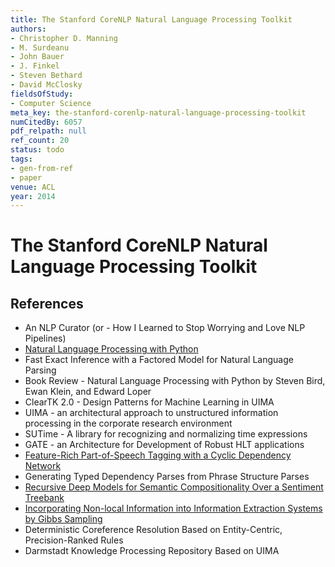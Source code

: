 ```yaml
---
title: The Stanford CoreNLP Natural Language Processing Toolkit
authors:
- Christopher D. Manning
- M. Surdeanu
- John Bauer
- J. Finkel
- Steven Bethard
- David McClosky
fieldsOfStudy:
- Computer Science
meta_key: the-stanford-corenlp-natural-language-processing-toolkit
numCitedBy: 6057
pdf_relpath: null
ref_count: 20
status: todo
tags:
- gen-from-ref
- paper
venue: ACL
year: 2014
---
```


# The Stanford CoreNLP Natural Language Processing Toolkit

## References

- An NLP Curator (or - How I Learned to Stop Worrying and Love NLP Pipelines)
- [Natural Language Processing with Python](./natural-language-processing-with-python.md)
- Fast Exact Inference with a Factored Model for Natural Language Parsing
- Book Review - Natural Language Processing with Python by Steven Bird, Ewan Klein, and Edward Loper
- ClearTK 2.0 - Design Patterns for Machine Learning in UIMA
- UIMA - an architectural approach to unstructured information processing in the corporate research environment
- SUTime - A library for recognizing and normalizing time expressions
- GATE - an Architecture for Development of Robust HLT applications
- [Feature-Rich Part-of-Speech Tagging with a Cyclic Dependency Network](./feature-rich-part-of-speech-tagging-with-a-cyclic-dependency-network.md)
- Generating Typed Dependency Parses from Phrase Structure Parses
- [Recursive Deep Models for Semantic Compositionality Over a Sentiment Treebank](./recursive-deep-models-for-semantic-compositionality-over-a-sentiment-treebank.md)
- [Incorporating Non-local Information into Information Extraction Systems by Gibbs Sampling](./incorporating-non-local-information-into-information-extraction-systems-by-gibbs-sampling.md)
- Deterministic Coreference Resolution Based on Entity-Centric, Precision-Ranked Rules
- Darmstadt Knowledge Processing Repository Based on UIMA
